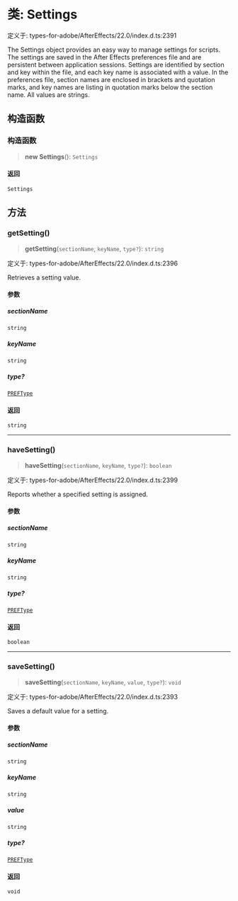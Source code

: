 # 类: Settings

定义于: types-for-adobe/AfterEffects/22.0/index.d.ts:2391

The Settings object provides an easy way to manage settings for scripts. The settings are saved in the After Effects preferences file and are persistent between application sessions. Settings are identified by section and key within the file, and each key name is associated with a value. In the preferences file, section names are enclosed in brackets and quotation marks, and key names are listing in quotation marks below the section name. All values are strings.

## 构造函数

### 构造函数

> **new Settings**(): `Settings`

#### 返回

`Settings`

## 方法

### getSetting()

> **getSetting**(`sectionName`, `keyName`, `type?`): `string`

定义于: types-for-adobe/AfterEffects/22.0/index.d.ts:2396

Retrieves a setting value.

#### 参数

##### sectionName

`string`

##### keyName

`string`

##### type?

[`PREFType`](../enumerations/PREFType.md)

#### 返回

`string`

***

### haveSetting()

> **haveSetting**(`sectionName`, `keyName`, `type?`): `boolean`

定义于: types-for-adobe/AfterEffects/22.0/index.d.ts:2399

Reports whether a specified setting is assigned.

#### 参数

##### sectionName

`string`

##### keyName

`string`

##### type?

[`PREFType`](../enumerations/PREFType.md)

#### 返回

`boolean`

***

### saveSetting()

> **saveSetting**(`sectionName`, `keyName`, `value`, `type?`): `void`

定义于: types-for-adobe/AfterEffects/22.0/index.d.ts:2393

Saves a default value for a setting.

#### 参数

##### sectionName

`string`

##### keyName

`string`

##### value

`string`

##### type?

[`PREFType`](../enumerations/PREFType.md)

#### 返回

`void`
